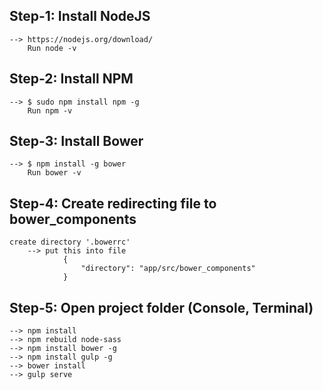 Step-1: Install NodeJS
----------------------
	--> https://nodejs.org/download/
		Run node -v


Step-2: Install NPM
-------------------
	--> $ sudo npm install npm -g
		Run npm -v


Step-3: Install Bower
---------------------
	--> $ npm install -g bower
		Run bower -v


Step-4: Create redirecting file to bower_components
-----------------------------------------------
	create directory '.bowerrc'
		--> put this into file
				{
				    "directory": "app/src/bower_components"
				}


Step-5: Open project folder (Console, Terminal)
-----------------------------------------------
	--> npm install
	--> npm rebuild node-sass
	--> npm install bower -g
	--> npm install gulp -g
	--> bower install
	--> gulp serve